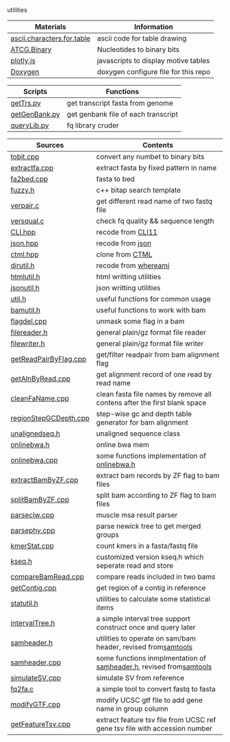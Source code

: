 utilities

|Materials|Information
|---------|-----------
|[ascii.characters.for.table](./ascii.characters.for.table)|ascii code for table drawing
|[ATCG.Binary](./ATCG.Binary)|Nucleotides to binary bits
|[plotly.js](./plotly.js)|javascripts to display motive tables
|[Doxygen](./Doxygen)|doxygen configure file for this repo

|Scripts|Functions
|-------|---------
|[getTrs.py](./getTrs.py)|get transcript fasta from genome
|[getGenBank.py](./getGenBank.py)|get genbank file of each transcript
|[queryLib.py](./queryLib.py)|fq library cruder|  

|Sources|Contents
|----|-----------
|[tobit.cpp](./tobit.cpp)|convert any numbet to binary bits
|[extractfa.cpp](./extractfa.cpp)|extract fasta by fixed pattern in name
|[fa2bed.cpp](./fa2bed.cpp)|fasta to bed
|[fuzzy.h](./fuzzy.h)|c++ bitap search template
|[verpair.c](./verpair.c)|get different read name of two fastq file
|[versqual.c](./versqual.c)|check fq quality && sequence length
|[CLI.hpp](./CLI.hpp)|recode from [CLI11](https://github.com/CLIUtils/CLI11)
|[json.hpp](./json.hpp)|recode from [json](https://github.com/nlohmann/json)
|[ctml.hpp](./ctml.hpp)|clone from [CTML](https://github.com/tinfoilboy/CTML)
|[dirutil.h](./dirutil.h)|recode from [whereami](https://github.com/gpakosz/whereami)
|[htmlutil.h](./htmlutil.h)|html writting utilities
|[jsonutil.h](./jsonutil.h)|json writting utilities
|[util.h](./util.h)|useful functions for common usage
|[bamutil.h](./bamutil.h)|useful functions to work with bam
|[flagdel.cpp](./flagdel.cpp)|unmask some flag in a bam
|[filereader.h](./filereader.h)|general plain/gz format file reader
|[filewriter.h](./filewriter.h)|general plain/gz format file writer
|[getReadPairByFlag.cpp](./getReadPairByFlag.cpp)|get/filter readpair from bam alignment flag
|[getAlnByRead.cpp](./getAlnByRead.cpp)|get alignment record of one read by read name
|[cleanFaName.cpp](./cleanFaName.cpp)|clean fasta file names by remove all contens after the first blank space
|[regionStepGCDepth.cpp](./regionStepGCDepth/regionStepGCDepth.cpp)|step-wise gc and depth table generator for bam alignment
|[unalignedseq.h](./unalignedseq.h)|unaligned sequence class 
|[onlinebwa.h](./onlinebwa.h)|online bwa mem
|[onlinebwa.cpp](./onlinebwa.cpp)|some functions implementation of [onlinebwa.h](./onlinebwa.h)
|[extractBamByZF.cpp](./extractBamByZF.cpp)|extract bam records by ZF flag to bam files
|[splitBamByZF.cpp](./splitBamByZF.cpp)|split bam according to ZF flag to bam files
|[parseclw.cpp](./parseclw.cpp)|muscle msa result parser
|[parsephy.cpp](./parsephy.cpp)|parse newick tree to get merged groups
|[kmerStat.cpp](./kmerStat.cpp)|count kmers in a fasta/fastq file
|[kseq.h](./kseq.h)|customized version kseq.h which seperate read and store
|[compareBamRead.cpp](./compareBamRead.cpp)|compare reads included in two bams
|[getContig.cpp](./getContig.cpp)|get region of a contig in reference
|[statutil.h](./statutil.h)|utilities to calculate some statistical items
|[intervalTree.h](./intervalTree.h)|a simple interval tree support construct once and query later
|[samheader.h](./samheader.h)|utilities to operate on sam/bam header, revised from[samtools](https://github.com/samtools/samtools)
|[samheader.cpp](./samheader.cpp)|some functions inmplmentation of [samheader.h](./samheader.h), revised from[samtools](https://github.com/samtools/samtools)
|[simulateSV.cpp](./simulateSV.cpp)|simulate SV from reference
|[fq2fa.c](./fq2fa.c)|a simple tool to convert fastq to fasta
|[modifyGTF.cpp](./modifyGTF.cpp)|modify UCSC gtf file to add gene name in group column
|[getFeatureTsv.cpp](./getFeatureTsv.cpp)|extract feature tsv file from UCSC ref gene tsv file with accession number
